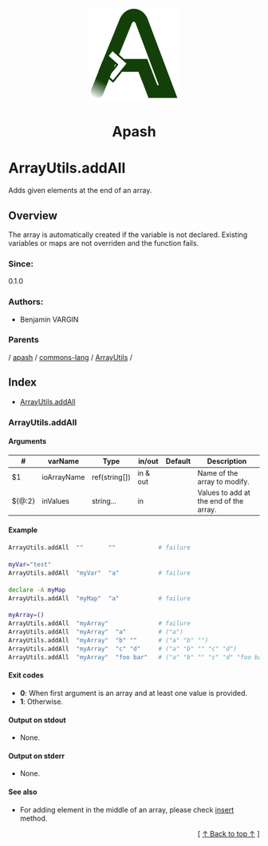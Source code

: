 
<div align='center' id='apash-top'>
  <a href='https://github.com/hastec-fr/apash'>
    <img alt='apash-logo' src='../../../../../../assets/apash-logo.svg'/>
  </a>

  # Apash
</div>

# ArrayUtils.addAll

Adds given elements at the end of an array.

## Overview

The array is automatically created if the variable is not declared.
Existing variables or maps are not overriden and the function fails.

### Since:
0.1.0

### Authors:
* Benjamin VARGIN

### Parents
<!-- apash.parentBegin -->
[](../../../../.md) / [apash](../../../apash.md) / [commons-lang](../../commons-lang.md) / [ArrayUtils](../ArrayUtils.md) / 
<!-- apash.parentEnd -->

## Index

* [ArrayUtils.addAll](#arrayutilsaddall)

### ArrayUtils.addAll

#### Arguments
| #      | varName        | Type          | in/out   | Default    | Description                           |
|--------|----------------|---------------|----------|------------|---------------------------------------|
| $1     | ioArrayName    | ref(string[]) | in & out |            | Name of the array to modify.          |
| ${@:2} | inValues       | string...     | in       |            | Values to add at the end of the array.|

#### Example
```bash
ArrayUtils.addAll  ""       ""            # failure

myVar="test"
ArrayUtils.addAll  "myVar"  "a"           # failure

declare -A myMap
ArrayUtils.addAll  "myMap"  "a"           # failure

myArray=()
ArrayUtils.addAll  "myArray"              # failure
ArrayUtils.addAll  "myArray"  "a"         # ("a")
ArrayUtils.addAll  "myArray"  "b" ""      # ("a" "b" "")
ArrayUtils.addAll  "myArray"  "c" "d"     # ("a" "b" "" "c" "d")
ArrayUtils.addAll  "myArray"  "foo bar"   # ("a" "b" "" "c" "d" "foo bar")
```

#### Exit codes

* **0**: When first argument is an array and at least one value is provided.
* **1**: Otherwise.

#### Output on stdout

* None.

#### Output on stderr

* None.

#### See also

* For adding element in the middle of an array, please check [insert](./insert.md) method.


  <div align='right'>[ <a href='#apash-top'>↑ Back to top ↑</a> ]</div>

